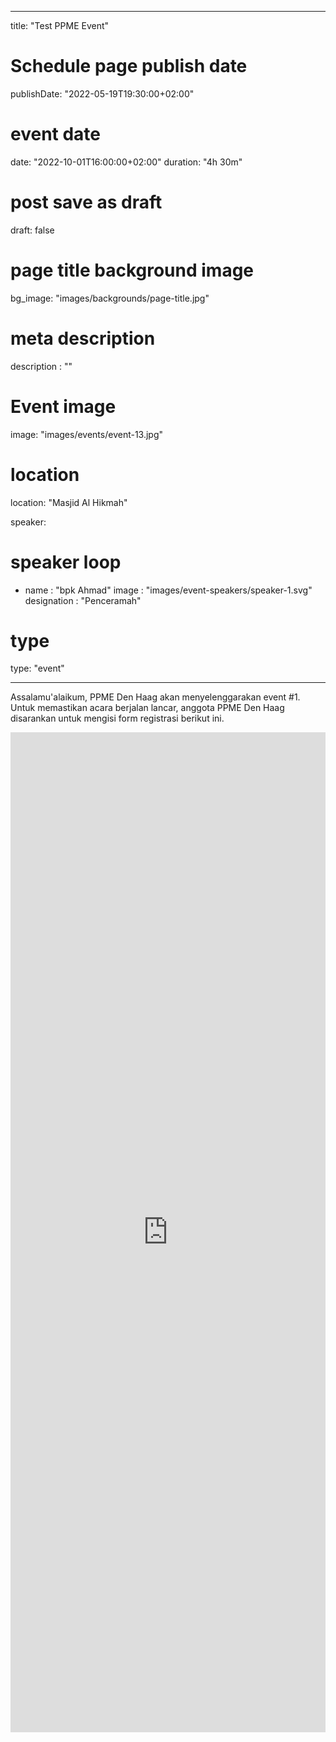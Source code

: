 
---
title: "Test PPME Event"
# Schedule page publish date
publishDate: "2022-05-19T19:30:00+02:00"
# event date
date: "2022-10-01T16:00:00+02:00"
duration: "4h 30m"
# post save as draft
draft: false
# page title background image
bg_image: "images/backgrounds/page-title.jpg"
# meta description
description : ""
# Event image
image: "images/events/event-13.jpg"
# location
location: "Masjid Al Hikmah"

speaker:
  # speaker loop
  - name : "bpk Ahmad"
    image : "images/event-speakers/speaker-1.svg"
    designation : "Penceramah"


# type
type: "event"


---

Assalamu'alaikum,
PPME Den Haag akan menyelenggarakan event #1.
Untuk memastikan acara berjalan lancar, anggota PPME Den Haag disarankan untuk mengisi form registrasi berikut ini.



<iframe src="https://docs.google.com/forms/d/e/1FAIpQLSeHQot8vFhpMsIelqE7lvQfpzkySkdVU_kOc6wJJhSzzu3r3w/viewform?embedded=true" width="100%" height="1600" frameborder="0" marginheight="0" marginwidth="0">Loading…</iframe>